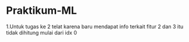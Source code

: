 # Praktikum-ML

1.Untuk tugas ke 2 telat karena baru mendapat info terkait fitur 2 dan 3 itu tidak dihitung mulai dari idx 0 
